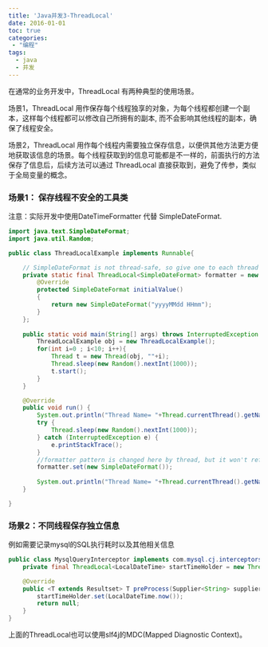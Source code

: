 ```yaml
---
title: 'Java并发3-ThreadLocal'
date: 2016-01-01
toc: true
categories:
 - "编程"
tags: 
  - java
  - 并发
--- 
```



在通常的业务开发中，ThreadLocal 有两种典型的使用场景。

场景1，ThreadLocal 用作保存每个线程独享的对象，为每个线程都创建一个副本，这样每个线程都可以修改自己所拥有的副本, 而不会影响其他线程的副本，确保了线程安全。

场景2，ThreadLocal 用作每个线程内需要独立保存信息，以便供其他方法更方便地获取该信息的场景。每个线程获取到的信息可能都是不一样的，前面执行的方法保存了信息后，后续方法可以通过 ThreadLocal 直接获取到，避免了传参，类似于全局变量的概念。

<!--more-->

### 场景1： 保存线程不安全的工具类
注意：实际开发中使用DateTimeFormatter 代替 SimpleDateFormat.

```java
import java.text.SimpleDateFormat;
import java.util.Random;

public class ThreadLocalExample implements Runnable{

    // SimpleDateFormat is not thread-safe, so give one to each thread
    private static final ThreadLocal<SimpleDateFormat> formatter = new ThreadLocal<SimpleDateFormat>(){
        @Override
        protected SimpleDateFormat initialValue()
        {
            return new SimpleDateFormat("yyyyMMdd HHmm");
        }
    };
    
    public static void main(String[] args) throws InterruptedException {
        ThreadLocalExample obj = new ThreadLocalExample();
        for(int i=0 ; i<10; i++){
            Thread t = new Thread(obj, ""+i);
            Thread.sleep(new Random().nextInt(1000));
            t.start();
        }
    }

    @Override
    public void run() {
        System.out.println("Thread Name= "+Thread.currentThread().getName()+" default Formatter = "+formatter.get().toPattern());
        try {
            Thread.sleep(new Random().nextInt(1000));
        } catch (InterruptedException e) {
            e.printStackTrace();
        }
        //formatter pattern is changed here by thread, but it won't reflect to other threads
        formatter.set(new SimpleDateFormat());
        
        System.out.println("Thread Name= "+Thread.currentThread().getName()+" formatter = "+formatter.get().toPattern());
    }

}

```
### 场景2：不同线程保存独立信息
例如需要记录mysql的SQL执行耗时以及其他相关信息

```java
public class MysqlQueryInterceptor implements com.mysql.cj.interceptors.QueryInterceptor {
    private final ThreadLocal<LocalDateTime> startTimeHolder = new ThreadLocal<>();

    @Override
    public <T extends Resultset> T preProcess(Supplier<String> supplier, Query query) {
        startTimeHolder.set(LocalDateTime.now());
        return null;
    }
}
```
上面的ThreadLocal也可以使用slf4j的MDC(Mapped Diagnostic Context)。
